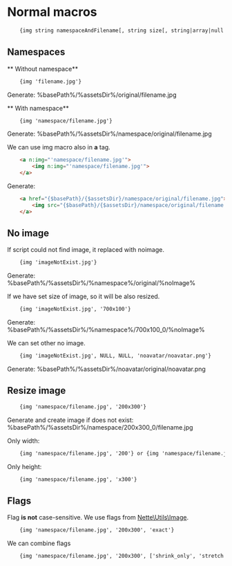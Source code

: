 # Normal macros

```html
    {img string namespaceAndFilename[, string size[, string|array|null flags = FIT[, string noimage]]]]}
```

## Namespaces

** Without namespace**
```html
    {img 'filename.jpg'} 
```

Generate: %basePath%/%assetsDir%/original/filename.jpg

** With namespace**
```html
    {img 'namespace/filename.jpg'}
```

Generate: %basePath%/%assetsDir%/namespace/original/filename.jpg

We can use img macro also in **a** tag.
```html
    <a n:img="'namespace/filename.jpg'">
        <img n:img="'namespace/filename.jpg'">
    </a>
```

Generate:
```html
    <a href="{$basePath}/{$assetsDir}/namespace/original/filename.jpg">
        <img src="{$basePath}/{$assetsDir}/namespace/original/filename.jpg">
    </a>
```

## No image
If script could not find image, it replaced with noimage.

```html
    {img 'imageNotExist.jpg'} 
```

Generate: %basePath%/%assetsDir%/%namespace%/original/%noImage%

If we have set size of image, so it will be also resized.

```html
    {img 'imageNotExist.jpg', '700x100'} 
```

Generate: %basePath%/%assetsDir%/%namespace%/700x100_0/%noImage%

We can set other no image.

```html
    {img 'imageNotExist.jpg', NULL, NULL, 'noavatar/noavatar.png'}
```

Generate: %basePath%/%assetsDir%/noavatar/original/noavatar.png

## Resize image

```html
    {img 'namespace/filename.jpg', '200x300'}
```

Generate and create image if does not exist: %basePath%/%assetsDir%/namespace/200x300_0/filename.jpg

Only width:
```html
    {img 'namespace/filename.jpg', '200'} or {img 'namespace/filename.jpg', '200x'}
```

Only height:
```html
    {img 'namespace/filename.jpg', 'x300'}
```

## Flags

Flag **is not** case-sensitive.
We use flags from [Nette\Utils\Image](http://api.nette.org/2.2.6/source-Utils.Image.php.html#100-113).

```html
    {img 'namespace/filename.jpg', '200x300', 'exact'}
```

We can combine flags
```html
    {img 'namespace/filename.jpg', '200x300', ['shrink_only', 'stretch']}
```